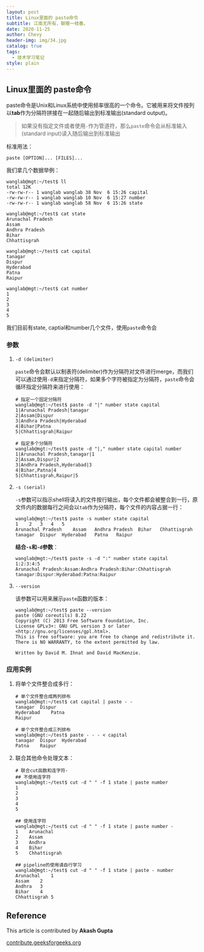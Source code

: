 ```yaml
---
layout: post
title: Linux里面的 paste命令
subtitle: 江南无所有，聊赠一枝春。
date: 2020-11-25
author: Chevy
header-img: img/34.jpg
catalog: true
tags:
  - 技术学习笔记
style: plain
---
```


## Linux里面的 paste命令

paste命令是Unix和Linux系统中使用频率很高的一个命令。它被用来将文件按列以**tab**作为分隔符拼接在一起随后输出到标准输出(standard output)。

> 如果没有指定文件或者使用`-`作为管道符，那么`paste`命令会从标准输入(standard input)读入随后输出到标准输出

标准用法：

```shell
paste [OPTION]... [FILES]...
```

我们拿几个数据举例：

```shell
wanglab@mgt:~/test$ ll
total 12K
-rw-rw-r-- 1 wanglab wanglab 38 Nov  6 15:26 capital
-rw-rw-r-- 1 wanglab wanglab 10 Nov  6 15:27 number
-rw-rw-r-- 1 wanglab wanglab 58 Nov  6 15:26 state

wanglab@mgt:~/test$ cat state 
Arunachal Pradesh
Assam
Andhra Pradesh
Bihar
Chhattisgrah

wanglab@mgt:~/test$ cat capital 
tanagar
Dispur
Hyderabad
Patna
Raipur

wanglab@mgt:~/test$ cat number 
1
2
3
4
5
```

我们目前有state, captial和number几个文件，使用`paste`命令会

### 参数

1. `-d (delimiter)`

   `paste`命令会默认以制表符(delimiter)作为分隔符对文件进行merge，而我们可以通过使用`-d`来指定分隔符，如果多个字符被指定为分隔符，`paste`命令会循环指定分隔符来进行使用：

   ```shell
   # 指定一个固定分隔符
   wanglab@mgt:~/test$ paste -d "|" number state capital
   1|Arunachal Pradesh|tanagar
   2|Assam|Dispur
   3|Andhra Pradesh|Hyderabad
   4|Bihar|Patna
   5|Chhattisgrah|Raipur
   
   # 指定多个分隔符
   wanglab@mgt:~/test$ paste -d "|," number state capital number 
   1|Arunachal Pradesh,tanagar|1
   2|Assam,Dispur|2
   3|Andhra Pradesh,Hyderabad|3
   4|Bihar,Patna|4
   5|Chhattisgrah,Raipur|5
   ```

2. `-s (serial)`

   `-s`参数可以指示shell将读入的文件按行输出，每个文件都会被整合到一行，原文件内的数据每行之间会以`tab`作为分隔符，每个文件的内容占据一行：
   
   ```shell
   wanglab@mgt:~/test$ paste -s number state capital
   1	2	3	4	5
   Arunachal Pradesh	Assam	Andhra Pradesh	Bihar	Chhattisgrah
   tanagar	Dispur	Hyderabad	Patna	Raipur
   ```
   
   **结合`-s`和`-d`参数**：
   
   ```shell
   wanglab@mgt:~/test$ paste -s -d ":" number state capital
   1:2:3:4:5
   Arunachal Pradesh:Assam:Andhra Pradesh:Bihar:Chhattisgrah
   tanagar:Dispur:Hyderabad:Patna:Raipur
   ```
   
3. `--version`

   该参数可以用来展示`paste`函数的版本：

   ```
   wanglab@mgt:~/test$ paste --version
   paste (GNU coreutils) 8.22
   Copyright (C) 2013 Free Software Foundation, Inc.
   License GPLv3+: GNU GPL version 3 or later <http://gnu.org/licenses/gpl.html>.
   This is free software: you are free to change and redistribute it.
   There is NO WARRANTY, to the extent permitted by law.
   
   Written by David M. Ihnat and David MacKenzie.
   
   ```



### 应用实例

1. 将单个文件整合成多行：

   ```shell
   # 单个文件整合成两列排布
   wanglab@mgt:~/test$ cat capital | paste - -
   tanagar	Dispur
   Hyderabad	Patna
   Raipur	
   
   # 单个文件整合成三列排布
   wanglab@mgt:~/test$ paste - - - < capital
   tanagar	Dispur	Hyderabad
   Patna	Raipur	
   ```

2. 联合其他命令处理文本：

   ```shell
   # 联合cut函数和连字符-
   ## 不使用连字符
   wanglab@mgt:~/test$ cut -d " " -f 1 state | paste number
   1
   2
   3
   4
   5
   
   ## 使用连字符
   wanglab@mgt:~/test$ cut -d " " -f 1 state | paste number -
   1	Arunachal
   2	Assam
   3	Andhra
   4	Bihar
   5	Chhattisgrah
   
   ## pipeline的使用请自行学习
   wanglab@mgt:~/test$ cut -d " " -f 1 state | paste - number
   Arunachal	1
   Assam	2
   Andhra	3
   Bihar	4
   Chhattisgrah	5
   ```

   

## Reference

This article is contributed by **Akash Gupta**

[contribute.geeksforgeeks.org](http://www.contribute.geeksforgeeks.org/)